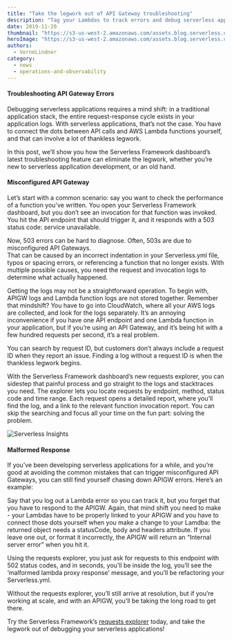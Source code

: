 ```yaml
---
title: "Take the legwork out of API Gateway troubleshooting"
description: "Tag your Lambdas to track errors and debug serverless applications. If you’re using NodeJS or Python, we’ll help you find even the trickiest serverless application errors faster."
date: 2019-11-20
thumbnail: "https://s3-us-west-2.amazonaws.com/assets.blog.serverless.com/gateway-troubleshooting/exp+thumb%402x.png"
heroImage: "https://s3-us-west-2.amazonaws.com/assets.blog.serverless.com/gateway-troubleshooting/explorer+header-2%402x.png"
authors:
  - VerneLindner
category:
  - news
  - operations-and-observability
---
```


#### Troubleshooting API Gateway Errors
Debugging serverless applications requires a mind shift: in a traditional application stack, the entire request-response cycle exists in your application logs. With serverless applications, that’s not the case. You have to connect the dots between API calls and AWS Lambda functions yourself, and that can involve a lot of thankless legwork.

In this post, we’ll show you how the Serverless Framework dashboard’s latest troubleshooting feature can eliminate the legwork, whether you’re new to serverless application development, or an old hand.

#### Misconfigured API Gateway
Let’s start with a common scenario: say you want to check the performance of a function you’ve written. You open your Serverless Framework dashboard, but you don’t see an invocation for that function was invoked. You hit the API endpoint that should trigger it, and it responds with a 503 status code: service unavailable.

Now, 503 errors can be hard to diagnose. Often, 503s are due to misconfigured API Gateways.  
That can be caused by an incorrect indentation in your Serverless.yml file, typos or spacing errors, or referencing a function that no longer exists. With multiple possible causes, you need the request and invocation logs to determine what actually happened. 

Getting the logs may not be a straightforward operation. To begin with, APIGW logs and Lambda function logs are not stored together. Remember that mindshift? You have to go into CloudWatch, where all your AWS logs are collected, and look for the logs separately. It’s an annoying inconvenience if you have one API endpoint and one Lambda function in your application, but if you’re using an API Gateway, and  it’s being hit with a few hundred requests per second, it’s a real problem.

You can search by request ID, but customers don’t always include a request ID when they report an issue. Finding a log without a request ID is when the thankless legwork begins.

With the Serverless Framework dashboard’s new requests explorer, you can sidestep that painful process and go straight to the logs and stacktraces you need. The explorer lets you locate requests by endpoint, method, status code and time range. Each request opens a detailed report, where you’ll find the log, and a link to the relevant function invocation report. You can skip the searching and focus all your time on the fun part: solving the problem.

![Serverless Insights](https://s3-us-west-2.amazonaws.com/assets.blog.serverless.com/gateway-troubleshooting/blogpost-img-exp+(1).png)

#### Malformed Response 
If you’ve been developing serverless applications for a while, and you’re good at avoiding the common mistakes that can trigger misconfigured API Gateways, you can still find yourself chasing down APIGW errors. Here’s an example:

Say that you log out a Lambda error so you can track it, but you forget that you have to respond to the APIGW. Again, that mind shift you need to make - your Lambdas have to be properly linked to your APIGW and you have to connect those dots yourself when you make a change to your Lamdba: the returned object needs a statusCode, body and headers attribute. If you leave one out, or format it incorrectly, the APIGW will return an “Internal server error” when you hit it.

Using the requests explorer, you just ask for requests to this endpoint with 502 status codes, and in seconds, you’ll be inside the log, you’ll see the ‘malformed lambda proxy response’ message, and you’ll be refactoring your Serverless.yml.

Without the requests explorer, you’ll still arrive at resolution, but if you’re working at scale, and with an APIGW, you’ll be taking the long road to get there. 

Try the Serverless Framework’s [requests explorer](https://serverless.com/debugging/) today, and take the legwork out of debugging your serverless applications!
